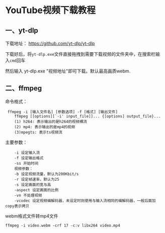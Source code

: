 # YouTube视频下载教程

## 一、yt-dlp

下载地址： https://github.com/yt-dlp/yt-dlp

下载好后，将`yt-dlp.exe`文件直接拖拽到需要下载视频的文件夹中，在搜索栏输入`cmd`回车

然后输入 yt-dlp.exe "视频地址"即可下载。默认最高画质webm.



## 二、ffmpeg

命令格式：

```
 ffmpeg -i [输入文件名] [参数选项] -f [格式] [输出文件]
    ffmpeg [[options][`-i' input_file]]... {[options] output_file}...
    (1) h264: 表示输出的是h264的视频裸流
    (2) mp4: 表示输出的是mp4的视频
    (3)mpegts: 表示ts视频流
```

主要参数：

```
    -i 设定输入流    
    -f 设定输出格式
    -ss 开始时间
    视频参数：
    -b 设定视频流量，默认为200Kbit/s
    -r 设定帧速率，默认为25
    -s 设定画面的宽与高
    -aspect 设定画面的比例
    -vn 不处理视频
    -vcodec 设定视频编解码器，未设定时则使用与输入流相同的编解码器，一般后面加copy表示拷贝
```

webm格式文件转mp4文件

```
ffmpeg -i video.webm -crf 17 -c:v libx264 video.mp4
```

